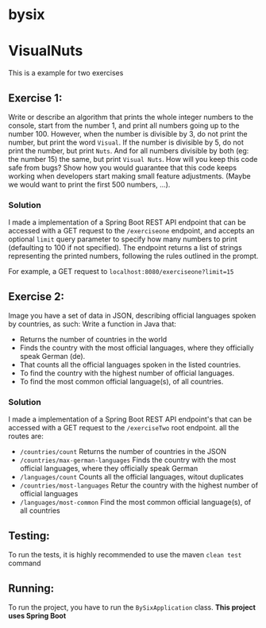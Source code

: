 # bysix

# VisualNuts

This is a example for two exercises

## Exercise 1:

Write or describe an algorithm that prints the whole integer numbers to the console, start
from the number 1, and print all numbers going up to the number 100.
However, when the number is divisible by 3, do not print the number, but print the word
`Visual`. If the number is divisible by 5, do not print the number, but print `Nuts`. And for all
numbers divisible by both (eg: the number 15) the same, but print `Visual Nuts`.
How will you keep this code safe from bugs? Show how you would guarantee that this code
keeps working when developers start making small feature adjustments. (Maybe we would
want to print the first 500 numbers, ...).

### Solution

I made a implementation of a Spring Boot REST API endpoint that can be accessed with a GET request to the `/exerciseone`
endpoint, and accepts an optional `limit` query parameter to specify how many numbers to print (defaulting to 100 if not
specified). The endpoint returns a list of strings representing the printed numbers, following the rules outlined in the
prompt.

For example, a GET request to `localhost:8080/exerciseone?limit=15`

## Exercise 2:

Image you have a set of data in JSON, describing official languages spoken by countries, as
such:
Write a function in Java that:

- Returns the number of countries in the world
- Finds the country with the most official languages, where they officially speak German (de).
- That counts all the official languages spoken in the listed countries.
- To find the country with the highest number of official languages.
- To find the most common official language(s), of all countries.

### Solution

I made a implementation of a Spring Boot REST API endpoint's that can be accessed with a GET request to
the `/exerciseTwo` root endpoint. all the routes are:

- `/countries/count` Returns the number of countries in the JSON
- `/countries/max-german-languages` Finds the country with the most official languages, where they officially speak
  German
- `/languages/count` Counts all the official languages, witout duplicates
- `/countries/most-languages` Retur the country with the highest number of official languages
- `/languages/most-common` Find the most common official language(s), of all countries

## Testing:

To run the tests, it is highly recommended to use the maven `clean test` command

## Running:

To run the project, you have to run the `BySixApplication` class.
**This project uses Spring Boot**
